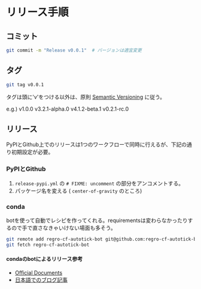 # リリース手順

## コミット

```bash
git commit -m "Release v0.0.1"  # バージョンは適宜変更
```

## タグ

```bash
git tag v0.0.1
```

タグは頭に'v'をつける以外は、原則 [Semantic Versioning](https://semver.org/lang/ja/) に従う。

e.g.) v1.0.0 v3.2.1-alpha.0 v4.1.2-beta.1 v0.2.1-rc.0


## リリース

PyPIとGithub上でのリリースは1つのワークフローで同時に行えるが、下記の通り初期設定が必要。

### PyPIとGithub

1. `release-pypi.yml` の `# FIXME: uncomment` の部分をアンコメントする。
2. パッケージ名を変える ( `center-of-gravity` のところ)

### conda

botを使って自動でレシピを作ってくれる。requirementsは変わらなかったりするので手で直さなきゃいけない場面も多そう。

```bash
git remote add regro-cf-autotick-bot git@github.com:regro-cf-autotick-bot/center-of-gravity-feedstock.git
git fetch regro-cf-autotick-bot

```

#### condaのbotによるリリース参考

- [Official Documents](https://conda-forge.org/docs/maintainer/updating_pkgs/)
- [日本語でのブログ記事](https://zenn.dev/pejpo/articles/9f767fa1bf031e)
